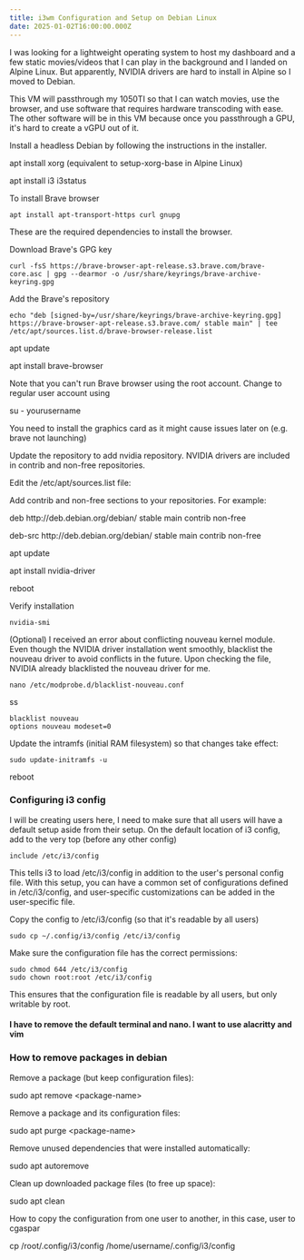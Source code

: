 ```yaml
---
title: i3wm Configuration and Setup on Debian Linux
date: 2025-01-02T16:00:00.000Z
---
```


I was looking for a lightweight operating system to host my dashboard and a few static movies/videos that I can play in the background and I landed on Alpine Linux. But apparently, NVIDIA drivers are hard to install in Alpine so I moved to Debian.

This VM will passthrough my 1050TI so that I can watch movies, use the browser, and use software that requires hardware transcoding with ease. The other software will be in this VM because once you passthrough a GPU, it's hard to create a vGPU out of it.

Install a headless Debian by following the instructions in the installer.

apt install xorg (equivalent to setup-xorg-base in Alpine Linux)

apt install i3 i3status

To install Brave browser

```shell
apt install apt-transport-https curl gnupg
```

These are the required dependencies to install the browser.

Download Brave's GPG key

```shell
curl -fsS https://brave-browser-apt-release.s3.brave.com/brave-core.asc | gpg --dearmor -o /usr/share/keyrings/brave-archive-keyring.gpg
```

Add the Brave's repository

```shell
echo "deb [signed-by=/usr/share/keyrings/brave-archive-keyring.gpg] https://brave-browser-apt-release.s3.brave.com/ stable main" | tee /etc/apt/sources.list.d/brave-browser-release.list
```

apt update

apt install brave-browser

Note that you can't run Brave browser using the root account. Change to regular user account using

su - yourusername

You need to install the graphics card as it might cause issues later on (e.g. brave not launching)

Update the repository to add nvidia repository. NVIDIA drivers are included in contrib and non-free repositories.

Edit the /etc/apt/sources.list file:

Add contrib and non-free sections to your repositories. For example:

deb http\://deb.debian.org/debian/ stable main contrib non-free

deb-src http\://deb.debian.org/debian/ stable main contrib non-free

apt update

apt install nvidia-driver

reboot

Verify installation

```shell
nvidia-smi
```

(Optional) I received an error about conflicting nouveau kernel module. Even though the NVIDIA driver installation went smoothly, blacklist the nouveau driver to avoid conflicts in the future. Upon checking the file, NVIDIA already blacklisted the nouveau driver for me.

```shell
nano /etc/modprobe.d/blacklist-nouveau.conf
```

ss

```shell
blacklist nouveau
options nouveau modeset=0
```

Update the intramfs (initial RAM filesystem) so that changes take effect:

```shell
sudo update-initramfs -u
```

reboot

### Configuring i3 config

I will be creating users here, I need to make sure that all users will have a default setup aside from their setup. On the default location of i3 config, add to the very top (before any other config)

```shell
include /etc/i3/config
```

This tells i3 to load /etc/i3/config in addition to the user's personal config file. With this setup, you can have a common set of configurations defined in /etc/i3/config, and user-specific customizations can be added in the user-specific file.

Copy the config to /etc/i3/config (so that it's readable by all users)

```shell
sudo cp ~/.config/i3/config /etc/i3/config
```

Make sure the configuration file has the correct permissions:

```shell
sudo chmod 644 /etc/i3/config
sudo chown root:root /etc/i3/config
```

This ensures that the configuration file is readable by all users, but only writable by root.

#### I have to remove the default terminal and nano. I want to use alacritty and vim

### How to remove packages in debian

Remove a package (but keep configuration files):

sudo apt remove \<package-name>

Remove a package and its configuration files:

sudo apt purge \<package-name>

Remove unused dependencies that were installed automatically:

sudo apt autoremove

Clean up downloaded package files (to free up space):

sudo apt clean

How to copy the configuration from one user to another, in this case, user to cgaspar

cp /root/.config/i3/config /home/username/.config/i3/config
